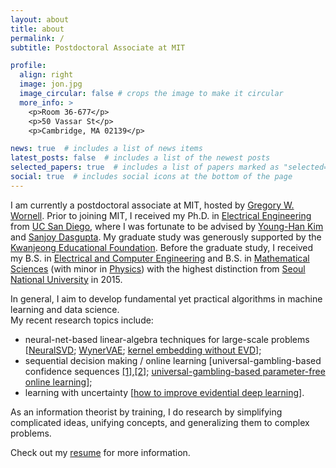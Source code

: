```yaml
---
layout: about
title: about
permalink: /
subtitle: Postdoctoral Associate at MIT

profile:
  align: right
  image: jon.jpg
  image_circular: false # crops the image to make it circular
  more_info: >
    <p>Room 36-677</p>
    <p>50 Vassar St</p>
    <p>Cambridge, MA 02139</p>

news: true  # includes a list of news items
latest_posts: false  # includes a list of the newest posts
selected_papers: true  # includes a list of papers marked as "selected={true}"
social: true  # includes social icons at the bottom of the page
---
```


[//]: # ([//]: <span style="font-weight:bold"><mark>)
[//]: # ([//]: )
[//]: # ([//]: </mark></span>)

I am currently a postdoctoral associate at MIT, hosted by [Gregory W. Wornell](http://allegro.mit.edu/~gww/).
Prior to joining MIT, I received my Ph.D. in [Electrical Engineering](https://ece.ucsd.edu/) from [UC San Diego](https://ucsd.edu/), 
where I was fortunate to be advised by [Young-Han Kim](https://web.eng.ucsd.edu/~yhk/) and [Sanjoy Dasgupta](https://cseweb.ucsd.edu/~dasgupta/).
My graduate study was generously supported by the [Kwanjeong Educational Foundation](http://www.ikef.or.kr/).
Before the graduate study, I received my B.S. in [Electrical and Computer Engineering](https://ece.snu.ac.kr/en) and B.S. in [Mathematical Sciences](https://www.math.snu.ac.kr/) (with minor in [Physics](https://physics.snu.ac.kr/en)) with the highest distinction from [Seoul National University](https://en.snu.ac.kr) in 2015.

In general, I aim to develop fundamental yet practical algorithms in machine learning and data science.\
My recent research topics include:
- neural-net-based linear-algebra techniques for large-scale problems [[NeuralSVD](http://arxiv.org/abs/2402.03655); [WynerVAE](http://arxiv.org/abs/1905.10945); [kernel embedding without EVD](https://ieeexplore.ieee.org/document/9517746)];
- sequential decision making / online learning [universal-gambling-based confidence sequences [[1]](http://arxiv.org/abs/2207.12382),[[2]](http://arxiv.org/abs/2402.03683); [universal-gambling-based parameter-free online learning](http://arxiv.org/abs/2202.02406)];
- learning with uncertainty [[how to improve evidential deep learning](http://arxiv.org/abs/2402.06160)].

As an information theorist by training, 
I do research by simplifying complicated ideas, unifying concepts, and generalizing them to complex problems.

Check out my [resume](/resume) for more information.